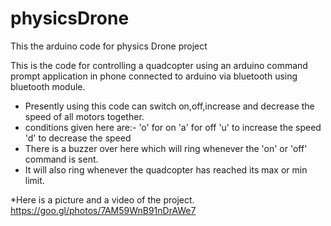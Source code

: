 # physicsDrone
This the arduino code for physics Drone project

This is the code for controlling a quadcopter using an arduino command prompt application in phone connected to arduino via bluetooth using bluetooth module.
 * Presently using this code can switch on,off,increase and decrease the speed of all motors together.
 * conditions given here are:-
                    'o' for on
                    'a' for off
                    'u' to increase the speed
                    'd' to decrease the speed
 * There is a buzzer over here which will ring whenever the 'on' or 'off' command is sent.
 * It will also ring whenever the quadcopter has reached its max or min limit.
 
 *Here is a picture and a video of the project.
 https://goo.gl/photos/7AM59WnB91nDrAWe7
 
